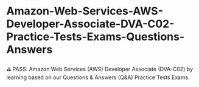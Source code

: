 # Amazon-Web-Services-AWS-Developer-Associate-DVA-C02-Practice-Tests-Exams-Questions-Answers
⛳️ PASS: Amazon Web Services (AWS) Developer Associate (DVA-C02) by learning based on our Questions &amp; Answers (Q&amp;A) Practice Tests Exams.
